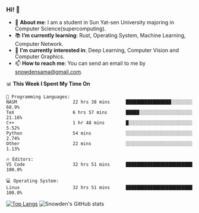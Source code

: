 ### Hi! 👋

+ :school: **About me**: I am a student in Sun Yat-sen University majoring in Computer Science(supercomputing).
+ :books: **I’m currently learning**: Rust, Operating System, Machine Learning, Computer Network.
+ :lollipop: **I'm currently interested in**: Deep Learning, Computer Vision and Computer Graphics.
+ 📫 **How to reach me**: You can send an email to me by snowdensama@gmail.com.

<!--START_SECTION:waka-->
📊 **This Week I Spent My Time On** 

```text
💬 Programming Languages: 
NASM                     22 hrs 38 mins      █████████████████░░░░░░░░   68.9% 
TeX                      6 hrs 57 mins       █████░░░░░░░░░░░░░░░░░░░░   21.16% 
C++                      1 hr 48 mins        █░░░░░░░░░░░░░░░░░░░░░░░░   5.52% 
Python                   54 mins             ░░░░░░░░░░░░░░░░░░░░░░░░░   2.74% 
Other                    22 mins             ░░░░░░░░░░░░░░░░░░░░░░░░░   1.13%

🔥 Editors: 
VS Code                  32 hrs 51 mins      █████████████████████████   100.0%

💻 Operating System: 
Linux                    32 hrs 51 mins      █████████████████████████   100.0%

```


<!--END_SECTION:waka-->


[![Top Langs](https://github-readme-stats.vercel.app/api/top-langs/?username=lixk28&langs_count=8&layout=compact&hide_border=true)](https://github.com/lixk28/github-readme-stats)
![Snowden's GitHub stats](https://github-readme-stats.vercel.app/api?username=lixk28&show_icons=true&hide_border=true&count_private=true)



<!--
**lixk28/lixk28** is a ✨ _special_ ✨ repository because its `README.md` (this file) appears on your GitHub profile.

Here are some ideas to get you started:

- 🔭 I’m currently working on ...
- 🌱 I’m currently learning ...
- 👯 I’m looking to collaborate on ...
- 🤔 I’m looking for help with ...
- 💬 Ask me about ...
- 📫 How to reach me: ...
- 😄 Pronouns: ...
- ⚡ Fun fact: ...
  -->
